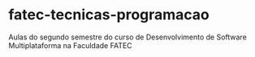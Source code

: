 # fatec-tecnicas-programacao
Aulas do segundo semestre do curso de Desenvolvimento de Software Multiplataforma na Faculdade FATEC
